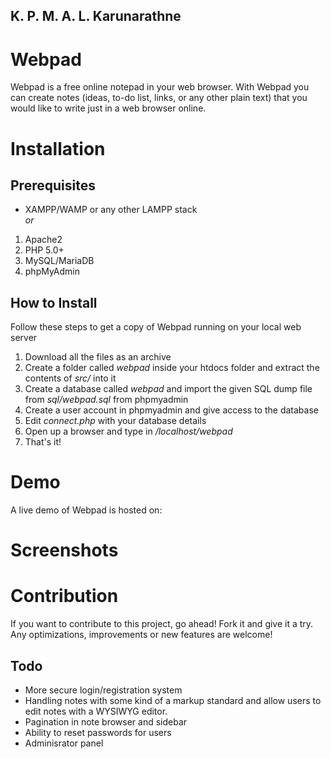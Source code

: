 ## K. P. M. A. L. Karunarathne

# Webpad
Webpad is a free online notepad in your web browser. With Webpad you can create notes (ideas, to-do list, links, or any other plain text) that you would like to write just in a web browser online.

# Installation
## Prerequisites
* XAMPP/WAMP or any other LAMPP stack  
*or*  
1. Apache2
2. PHP 5.0+
3. MySQL/MariaDB
4. phpMyAdmin 

## How to Install
Follow these steps to get a copy of Webpad running on your local web server
1. Download all the files as an archive
1. Create a folder called *webpad* inside your htdocs folder and extract the contents of *src/* into it
2. Create a database called *webpad* and import the given SQL dump file from *sql/webpad.sql* from phpmyadmin
3. Create a user account in phpmyadmin and give access to the database
4. Edit *connect.php* with your database details
5. Open up a browser and type in */localhost/webpad*
6. That's it!

# Demo
A live demo of Webpad is hosted on: 

# Screenshots


# Contribution
If you want to contribute to this project, go ahead! Fork it and give it a try.  
Any optimizations, improvements or new features are welcome! 

## Todo
* More secure login/registration system
* Handling notes with some kind of a markup standard and allow users to edit notes with a WYSIWYG editor.
* Pagination in note browser and sidebar
* Ability to reset passwords for users
* Adminisrator panel


